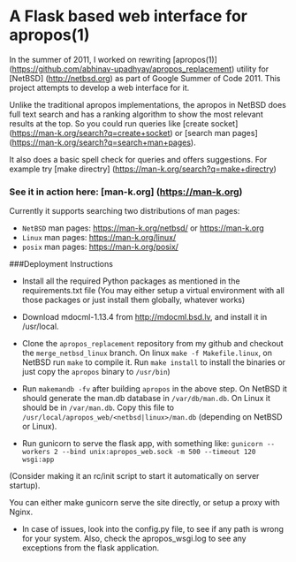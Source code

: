 # A Flask based web interface for apropos(1)

In the summer of 2011, I worked on rewriting [apropos(1)] (https://github.com/abhinav-upadhyay/apropos_replacement) utility for [NetBSD] (http://netbsd.org) as part of Google Summer of Code 2011. This project attempts to develop a web interface for it.

Unlike the traditional apropos implementations, the apropos in NetBSD does full text search and has a ranking algorithm to show the most relevant results at the top. So you could run queries like [create socket] (https://man-k.org/search?q=create+socket) or [search man pages] (https://man-k.org/search?q=search+man+pages).

It also does a basic spell check for queries and offers suggestions. For example try [make directry] (https://man-k.org/search?q=make+directry)

### See it in action here: [man-k.org] (https://man-k.org)
Currently it supports searching two distributions of man pages:
* ```NetBSD``` man pages: https://man-k.org/netbsd/ or https://man-k.org
* ```Linux``` man pages: https://man-k.org/linux/
* ```posix``` man pages: https://man-k.org/posix/


###Deployment Instructions

* Install all the required Python packages as mentioned in the requirements.txt file
(You may either setup a virtual environment with all those packages or just install them
 globally, whatever works)

* Download mdocml-1.13.4 from http://mdocml.bsd.lv, and install it in /usr/local.

* Clone the `apropos_replacement` repository from my github and checkout the
`merge_netbsd_linux` branch. On linux `make -f Makefile.linux`, on NetBSD run `make`
to compile it. Run `make install` to install the binaries or just copy the `apropos` binary to `/usr/bin`)

* Run `makemandb -fv` after building `apropos` in the above step. On NetBSD it should generate
the man.db database in `/var/db/man.db`. On Linux it should be in `/var/man.db`. Copy this file
to `/usr/local/apropos_web/<netbsd|linux>/man.db` (depending on NetBSD or Linux).

* Run gunicorn to serve the flask app, with something like:
`gunicorn --workers 2 --bind unix:apropos_web.sock -m 500 --timeout 120 wsgi:app`

(Consider making it an rc/init script to start it automatically on server startup).

You can either make gunicorn serve the site directly, or setup a proxy with Nginx.

* In case of issues, look into the config.py file, to see if any path is wrong for your
system. Also, check the apropos_wsgi.log to see any exceptions from the flask application.
